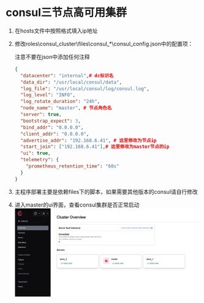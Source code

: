 # consul三节点高可用集群

1. 在hosts文件中按照格式填入ip地址

2. 修改roles\consul_cluster\files\consul_*\consul_config.json中的配置项：

   注意不要在json中添加任何注释

   ```json
   {
     "datacenter": "internal",# dc标识名
     "data_dir": "/usr/local/consul/data",
     "log_file": "/usr/local/consul/log/consul.log",
     "log_level": "INFO",
     "log_rotate_duration": "24h",
     "node_name": "master", # 节点角色名
     "server": true,
     "bootstrap_expect": 3,
     "bind_addr": "0.0.0.0",
     "client_addr": "0.0.0.0",
     "advertise_addr": "192.168.6.41", # 这里修改为节点ip
     "start_join": ["192.168.6.41"],# 这里修改为master节点的ip
     "ui": true,
     "telemetry": {
       "prometheus_retention_time": "60s"
     }
   }
   ```

   

3. 主程序部署主要是依赖files下的脚本，如果需要其他版本的consul请自行修改

4. 进入master的ui界面，查看consul集群是否正常启动
![](images\20240201223904.png)
